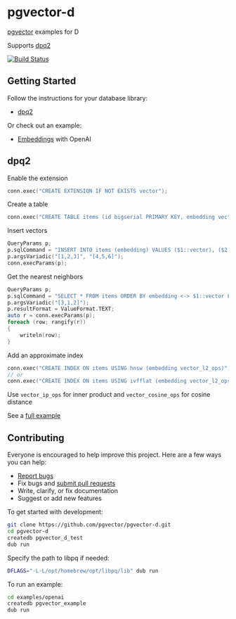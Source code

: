# pgvector-d

[pgvector](https://github.com/pgvector/pgvector) examples for D

Supports [dpq2](https://github.com/denizzzka/dpq2)

[![Build Status](https://github.com/pgvector/pgvector-d/actions/workflows/build.yml/badge.svg)](https://github.com/pgvector/pgvector-d/actions)

## Getting Started

Follow the instructions for your database library:

- [dpq2](#dpq2)

Or check out an example:

- [Embeddings](examples/openai/source/app.d) with OpenAI

## dpq2

Enable the extension

```d
conn.exec("CREATE EXTENSION IF NOT EXISTS vector");
```

Create a table

```d
conn.exec("CREATE TABLE items (id bigserial PRIMARY KEY, embedding vector(3))");
```

Insert vectors

```d
QueryParams p;
p.sqlCommand = "INSERT INTO items (embedding) VALUES ($1::vector), ($2::vector)";
p.argsVariadic("[1,2,3]", "[4,5,6]");
conn.execParams(p);
```

Get the nearest neighbors

```d
QueryParams p;
p.sqlCommand = "SELECT * FROM items ORDER BY embedding <-> $1::vector LIMIT 5";
p.argsVariadic("[3,1,2]");
p.resultFormat = ValueFormat.TEXT;
auto r = conn.execParams(p);
foreach (row; rangify(r))
{
    writeln(row);
}
```

Add an approximate index

```d
conn.exec("CREATE INDEX ON items USING hnsw (embedding vector_l2_ops)");
// or
conn.exec("CREATE INDEX ON items USING ivfflat (embedding vector_l2_ops) WITH (lists = 100)");
```

Use `vector_ip_ops` for inner product and `vector_cosine_ops` for cosine distance

See a [full example](source/app.d)

## Contributing

Everyone is encouraged to help improve this project. Here are a few ways you can help:

- [Report bugs](https://github.com/pgvector/pgvector-d/issues)
- Fix bugs and [submit pull requests](https://github.com/pgvector/pgvector-d/pulls)
- Write, clarify, or fix documentation
- Suggest or add new features

To get started with development:

```sh
git clone https://github.com/pgvector/pgvector-d.git
cd pgvector-d
createdb pgvector_d_test
dub run
```

Specify the path to libpq if needed:

```sh
DFLAGS="-L-L/opt/homebrew/opt/libpq/lib" dub run
```

To run an example:

```sh
cd examples/openai
createdb pgvector_example
dub run
```
